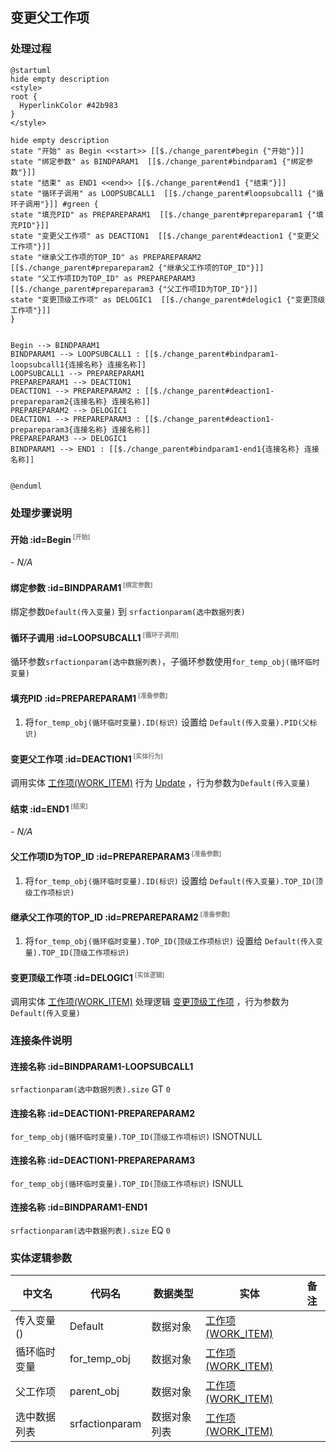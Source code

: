 ## 变更父工作项 <!-- {docsify-ignore-all} -->

   

### 处理过程

```plantuml
@startuml
hide empty description
<style>
root {
  HyperlinkColor #42b983
}
</style>

hide empty description
state "开始" as Begin <<start>> [[$./change_parent#begin {"开始"}]]
state "绑定参数" as BINDPARAM1  [[$./change_parent#bindparam1 {"绑定参数"}]]
state "结束" as END1 <<end>> [[$./change_parent#end1 {"结束"}]]
state "循环子调用" as LOOPSUBCALL1  [[$./change_parent#loopsubcall1 {"循环子调用"}]] #green {
state "填充PID" as PREPAREPARAM1  [[$./change_parent#prepareparam1 {"填充PID"}]]
state "变更父工作项" as DEACTION1  [[$./change_parent#deaction1 {"变更父工作项"}]]
state "继承父工作项的TOP_ID" as PREPAREPARAM2  [[$./change_parent#prepareparam2 {"继承父工作项的TOP_ID"}]]
state "父工作项ID为TOP_ID" as PREPAREPARAM3  [[$./change_parent#prepareparam3 {"父工作项ID为TOP_ID"}]]
state "变更顶级工作项" as DELOGIC1  [[$./change_parent#delogic1 {"变更顶级工作项"}]]
}


Begin --> BINDPARAM1
BINDPARAM1 --> LOOPSUBCALL1 : [[$./change_parent#bindparam1-loopsubcall1{连接名称} 连接名称]]
LOOPSUBCALL1 --> PREPAREPARAM1
PREPAREPARAM1 --> DEACTION1
DEACTION1 --> PREPAREPARAM2 : [[$./change_parent#deaction1-prepareparam2{连接名称} 连接名称]]
PREPAREPARAM2 --> DELOGIC1
DEACTION1 --> PREPAREPARAM3 : [[$./change_parent#deaction1-prepareparam3{连接名称} 连接名称]]
PREPAREPARAM3 --> DELOGIC1
BINDPARAM1 --> END1 : [[$./change_parent#bindparam1-end1{连接名称} 连接名称]]


@enduml
```


### 处理步骤说明

#### 开始 :id=Begin<sup class="footnote-symbol"> <font color=gray size=1>[开始]</font></sup>



*- N/A*
#### 绑定参数 :id=BINDPARAM1<sup class="footnote-symbol"> <font color=gray size=1>[绑定参数]</font></sup>



绑定参数`Default(传入变量)` 到 `srfactionparam(选中数据列表)`
#### 循环子调用 :id=LOOPSUBCALL1<sup class="footnote-symbol"> <font color=gray size=1>[循环子调用]</font></sup>



循环参数`srfactionparam(选中数据列表)`，子循环参数使用`for_temp_obj(循环临时变量)`
#### 填充PID :id=PREPAREPARAM1<sup class="footnote-symbol"> <font color=gray size=1>[准备参数]</font></sup>



1. 将`for_temp_obj(循环临时变量).ID(标识)` 设置给  `Default(传入变量).PID(父标识)`

#### 变更父工作项 :id=DEACTION1<sup class="footnote-symbol"> <font color=gray size=1>[实体行为]</font></sup>



调用实体 [工作项(WORK_ITEM)](module/ProjMgmt/Work_item.md) 行为 [Update](module/ProjMgmt/Work_item#行为) ，行为参数为`Default(传入变量)`

#### 结束 :id=END1<sup class="footnote-symbol"> <font color=gray size=1>[结束]</font></sup>



*- N/A*

#### 父工作项ID为TOP_ID :id=PREPAREPARAM3<sup class="footnote-symbol"> <font color=gray size=1>[准备参数]</font></sup>



1. 将`for_temp_obj(循环临时变量).ID(标识)` 设置给  `Default(传入变量).TOP_ID(顶级工作项标识)`

#### 继承父工作项的TOP_ID :id=PREPAREPARAM2<sup class="footnote-symbol"> <font color=gray size=1>[准备参数]</font></sup>



1. 将`for_temp_obj(循环临时变量).TOP_ID(顶级工作项标识)` 设置给  `Default(传入变量).TOP_ID(顶级工作项标识)`

#### 变更顶级工作项 :id=DELOGIC1<sup class="footnote-symbol"> <font color=gray size=1>[实体逻辑]</font></sup>



调用实体 [工作项(WORK_ITEM)](module/ProjMgmt/Work_item.md) 处理逻辑 [变更顶级工作项]((module/ProjMgmt/Work_item/logic/change_top.md)) ，行为参数为`Default(传入变量)`


### 连接条件说明
#### 连接名称 :id=BINDPARAM1-LOOPSUBCALL1

`srfactionparam(选中数据列表).size` GT `0`
#### 连接名称 :id=DEACTION1-PREPAREPARAM2

`for_temp_obj(循环临时变量).TOP_ID(顶级工作项标识)` ISNOTNULL
#### 连接名称 :id=DEACTION1-PREPAREPARAM3

`for_temp_obj(循环临时变量).TOP_ID(顶级工作项标识)` ISNULL
#### 连接名称 :id=BINDPARAM1-END1

`srfactionparam(选中数据列表).size` EQ `0`


### 实体逻辑参数

|    中文名   |    代码名    |  数据类型    |  实体   |备注 |
| --------| --------| -------- | -------- | --------   |
|传入变量(<i class="fa fa-check"/></i>)|Default|数据对象|[工作项(WORK_ITEM)](module/ProjMgmt/Work_item.md)||
|循环临时变量|for_temp_obj|数据对象|[工作项(WORK_ITEM)](module/ProjMgmt/Work_item.md)||
|父工作项|parent_obj|数据对象|[工作项(WORK_ITEM)](module/ProjMgmt/Work_item.md)||
|选中数据列表|srfactionparam|数据对象列表|[工作项(WORK_ITEM)](module/ProjMgmt/Work_item.md)||
